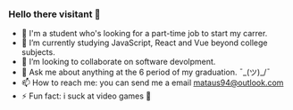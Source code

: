 ### Hello there visitant 👋

- 🔭 I'm a student who's looking for a part-time job to start my carrer.
- 🌱 I’m currently studying JavaScript, React and Vue beyond college subjects.
- 👯 I’m looking to collaborate on software devolpment.
- 💬 Ask me about anything at the 6 period of my graduation. ¯\_(ツ)_/¯
- 📫 How to reach me: you can send me a email mataus94@outlook.com
- ⚡ Fun fact: i suck at video games 👾
